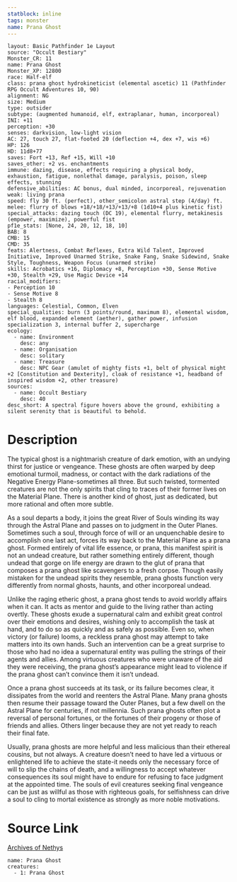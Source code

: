 ```yaml
---
statblock: inline
tags: monster
name: Prana Ghost
---
```

```statblock
layout: Basic Pathfinder 1e Layout
source: "Occult Bestiary"
Monster_CR: 11
name: Prana Ghost
Monster_XP: 12800
race: Half-elf
class: prana ghost hydrokineticist (elemental ascetic) 11 (Pathfinder RPG Occult Adventures 10, 90)
alignment: NG
size: Medium
type: outsider
subtype: (augmented humanoid, elf, extraplanar, human, incorporeal)
INI: +11
perception: +30
senses: darkvision, low-light vision
AC: 27, touch 27, flat-footed 20 (deflection +4, dex +7, wis +6)
HP: 126
HD: 11d8+77
saves: Fort +13, Ref +15, Will +10
saves_other: +2 vs. enchantments
immune: dazing, disease, effects requiring a physical body, exhaustion, fatigue, nonlethal damage, paralysis, poison, sleep effects, stunning
defensive_abilities: AC bonus, dual minded, incorporeal, rejuvenation
weak: living prana
speed: fly 30 ft. (perfect), other_semicolon astral step (4/day) ft.
melee: flurry of blows +18/+18/+13/+13/+8 (1d10+4 plus kinetic fist)
special_attacks: dazing touch (DC 19), elemental flurry, metakinesis (empower, maximize), powerful fist
pf1e_stats: [None, 24, 20, 12, 18, 10]
BAB: 8
CMB: 15
CMD: 35
feats: Alertness, Combat Reflexes, Extra Wild Talent, Improved Initiative, Improved Unarmed Strike, Snake Fang, Snake Sidewind, Snake Style, Toughness, Weapon Focus (unarmed strike)
skills: Acrobatics +16, Diplomacy +8, Perception +30, Sense Motive +30, Stealth +29, Use Magic Device +14
racial_modifiers:
- Perception 10
- Sense Motive 8
- Stealth 8
languages: Celestial, Common, Elven
special_qualities: burn (3 points/round, maximum 8), elemental wisdom, elf blood, expanded element (aether), gather power, infusion specialization 3, internal buffer 2, supercharge
ecology:
  - name: Environment
    desc: any
  - name: Organisation
    desc: solitary
  - name: Treasure
    desc: NPC Gear (amulet of mighty fists +1, belt of physical might +2 [Constitution and Dexterity], cloak of resistance +1, headband of inspired wisdom +2, other treasure)
sources:
  - name: Occult Bestiary
    desc: 40
desc_short: A spectral figure hovers above the ground, exhibiting a silent serenity that is beautiful to behold.
```
# Description
The typical ghost is a nightmarish creature of dark emotion, with an undying thirst for justice or vengeance. These ghosts are often warped by deep emotional turmoil, madness, or contact with the dark radiations of the Negative Energy Plane-sometimes all three. But such twisted, tormented creatures are not the only spirits that cling to traces of their former lives on the Material Plane. There is another kind of ghost, just as dedicated, but more rational and often more subtle.

As a soul departs a body, it joins the great River of Souls winding its way through the Astral Plane and passes on to judgment in the Outer Planes. Sometimes such a soul, through force of will or an unquenchable desire to accomplish one last act, forces its way back to the Material Plane as a prana ghost. Formed entirely of vital life essence, or prana, this manifest spirit is not an undead creature, but rather something entirely different, though undead that gorge on life energy are drawn to the glut of prana that composes a prana ghost like scavengers to a fresh corpse. Though easily mistaken for the undead spirits they resemble, prana ghosts function very differently from normal ghosts, haunts, and other incorporeal undead.

Unlike the raging etheric ghost, a prana ghost tends to avoid worldly affairs when it can. It acts as mentor and guide to the living rather than acting overtly. These ghosts exude a supernatural calm and exhibit great control over their emotions and desires, wishing only to accomplish the task at hand, and to do so as quickly and as safely as possible. Even so, when victory (or failure) looms, a reckless prana ghost may attempt to take matters into its own hands. Such an intervention can be a great surprise to those who had no idea a supernatural entity was pulling the strings of their agents and allies. Among virtuous creatures who were unaware of the aid they were receiving, the prana ghost’s appearance might lead to violence if the prana ghost can’t convince them it isn’t undead.

Once a prana ghost succeeds at its task, or its failure becomes clear, it dissipates from the world and reenters the Astral Plane. Many prana ghosts then resume their passage toward the Outer Planes, but a few dwell on the Astral Plane for centuries, if not millennia. Such prana ghosts often plot a reversal of personal fortunes, or the fortunes of their progeny or those of friends and allies. Others linger because they are not yet ready to reach their final fate.

Usually, prana ghosts are more helpful and less malicious than their ethereal cousins, but not always. A creature doesn’t need to have led a virtuous or enlightened life to achieve the state-it needs only the necessary force of will to slip the chains of death, and a willingness to accept whatever consequences its soul might have to endure for refusing to face judgment at the appointed time. The souls of evil creatures seeking final vengeance can be just as willful as those with righteous goals, for selfishness can drive a soul to cling to mortal existence as strongly as more noble motivations.
# Source Link
[Archives of Nethys](https://aonprd.com/MonsterDisplay.aspx?ItemName=Prana%20Ghost)
```encounter-table
name: Prana Ghost
creatures:
  - 1: Prana Ghost
```
